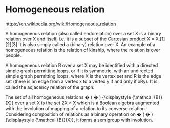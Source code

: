 # Homogeneous relation

https://en.wikipedia.org/wiki/Homogeneous_relation

A homogeneous relation (also called endorelation) over a set X is a binary relation over X and itself, i.e. it is a subset of the Cartesian product X × X.[1][2][3] It is also simply called a (binary) relation over X. An example of a homogeneous relation is the relation of kinship, where the relation is over people.

A homogeneous relation R over a set X may be identified with a directed simple graph permitting loops, or if it is symmetric, with an undirected simple graph permitting loops, where X is the vertex set and R is the edge set (there is an edge from a vertex x to a vertex y if and only if xRy). It is called the adjacency relation of the graph.

The set of all homogeneous relations 
�
(
�
)
{\displaystyle {\mathcal {B}}(X)} over a set X is the set 2X × X which is a Boolean algebra augmented with the involution of mapping of a relation to its converse relation. Considering composition of relations as a binary operation on 
�
(
�
)
{\displaystyle {\mathcal {B}}(X)}, it forms a semigroup with involution.
